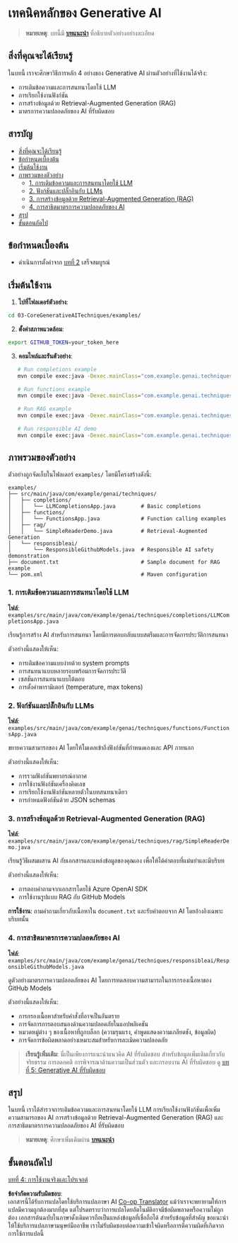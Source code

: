 <!--
CO_OP_TRANSLATOR_METADATA:
{
  "original_hash": "b8a372dfc3e3e7ad9261231a22fd79c0",
  "translation_date": "2025-07-25T09:33:03+00:00",
  "source_file": "03-CoreGenerativeAITechniques/README.md",
  "language_code": "th"
}
-->
# เทคนิคหลักของ Generative AI

>**หมายเหตุ**: บทนี้มี [**บทแนะนำ**](./TUTORIAL.md) ที่อธิบายตัวอย่างอย่างละเอียด

## สิ่งที่คุณจะได้เรียนรู้
ในบทนี้ เราจะศึกษาวิธีการหลัก 4 อย่างของ Generative AI ผ่านตัวอย่างที่ใช้งานได้จริง:
- การเติมข้อความและการสนทนาโดยใช้ LLM
- การเรียกใช้งานฟังก์ชัน
- การสร้างข้อมูลด้วย Retrieval-Augmented Generation (RAG)
- มาตรการความปลอดภัยของ AI ที่รับผิดชอบ

## สารบัญ

- [สิ่งที่คุณจะได้เรียนรู้](../../../03-CoreGenerativeAITechniques)
- [ข้อกำหนดเบื้องต้น](../../../03-CoreGenerativeAITechniques)
- [เริ่มต้นใช้งาน](../../../03-CoreGenerativeAITechniques)
- [ภาพรวมของตัวอย่าง](../../../03-CoreGenerativeAITechniques)
  - [1. การเติมข้อความและการสนทนาโดยใช้ LLM](../../../03-CoreGenerativeAITechniques)
  - [2. ฟังก์ชันและปลั๊กอินกับ LLMs](../../../03-CoreGenerativeAITechniques)
  - [3. การสร้างข้อมูลด้วย Retrieval-Augmented Generation (RAG)](../../../03-CoreGenerativeAITechniques)
  - [4. การสาธิตมาตรการความปลอดภัยของ AI](../../../03-CoreGenerativeAITechniques)
- [สรุป](../../../03-CoreGenerativeAITechniques)
- [ขั้นตอนถัดไป](../../../03-CoreGenerativeAITechniques)

## ข้อกำหนดเบื้องต้น

- ดำเนินการตั้งค่าจาก [บทที่ 2](../../../02-SetupDevEnvironment) เสร็จสมบูรณ์

## เริ่มต้นใช้งาน

1. **ไปที่โฟลเดอร์ตัวอย่าง**:  
```bash
cd 03-CoreGenerativeAITechniques/examples/
```  
2. **ตั้งค่าสภาพแวดล้อม**:  
```bash
export GITHUB_TOKEN=your_token_here
```  
3. **คอมไพล์และรันตัวอย่าง**:  
```bash
   # Run completions example
   mvn compile exec:java -Dexec.mainClass="com.example.genai.techniques.completions.LLMCompletionsApp"
   
   # Run functions example  
   mvn compile exec:java -Dexec.mainClass="com.example.genai.techniques.functions.FunctionsApp"
   
   # Run RAG example
   mvn compile exec:java -Dexec.mainClass="com.example.genai.techniques.rag.SimpleReaderDemo"
   
   # Run responsible AI demo
   mvn compile exec:java -Dexec.mainClass="com.example.genai.techniques.responsibleai.ResponsibleGithubModels"
   ```  

## ภาพรวมของตัวอย่าง

ตัวอย่างถูกจัดเก็บในโฟลเดอร์ `examples/` โดยมีโครงสร้างดังนี้:

```
examples/
├── src/main/java/com/example/genai/techniques/
│   ├── completions/
│   │   └── LLMCompletionsApp.java        # Basic completions 
│   ├── functions/
│   │   └── FunctionsApp.java             # Function calling examples
│   ├── rag/
│   │   └── SimpleReaderDemo.java         # Retrieval-Augmented Generation
│   └── responsibleai/
│       └── ResponsibleGithubModels.java  # Responsible AI safety demonstration
├── document.txt                          # Sample document for RAG example
└── pom.xml                               # Maven configuration
```  

### 1. การเติมข้อความและการสนทนาโดยใช้ LLM
**ไฟล์**: `examples/src/main/java/com/example/genai/techniques/completions/LLMCompletionsApp.java`

เรียนรู้การสร้าง AI สำหรับการสนทนา โดยมีการตอบกลับแบบสตรีมและการจัดการประวัติการสนทนา

ตัวอย่างนี้แสดงให้เห็น:
- การเติมข้อความแบบง่ายด้วย system prompts
- การสนทนาแบบหลายรอบพร้อมการจัดการประวัติ
- เซสชันการสนทนาแบบโต้ตอบ
- การตั้งค่าพารามิเตอร์ (temperature, max tokens)

### 2. ฟังก์ชันและปลั๊กอินกับ LLMs
**ไฟล์**: `examples/src/main/java/com/example/genai/techniques/functions/FunctionsApp.java`

ขยายความสามารถของ AI โดยให้โมเดลเข้าถึงฟังก์ชันที่กำหนดเองและ API ภายนอก

ตัวอย่างนี้แสดงให้เห็น:
- การรวมฟังก์ชันพยากรณ์อากาศ
- การใช้งานฟังก์ชันเครื่องคิดเลข  
- การเรียกใช้งานฟังก์ชันหลายตัวในบทสนทนาเดียว
- การกำหนดฟังก์ชันด้วย JSON schemas

### 3. การสร้างข้อมูลด้วย Retrieval-Augmented Generation (RAG)
**ไฟล์**: `examples/src/main/java/com/example/genai/techniques/rag/SimpleReaderDemo.java`

เรียนรู้วิธีผสมผสาน AI กับเอกสารและแหล่งข้อมูลของคุณเอง เพื่อให้ได้คำตอบที่แม่นยำและมีบริบท

ตัวอย่างนี้แสดงให้เห็น:
- การตอบคำถามจากเอกสารโดยใช้ Azure OpenAI SDK
- การใช้งานรูปแบบ RAG กับ GitHub Models

**การใช้งาน**: ถามคำถามเกี่ยวกับเนื้อหาใน `document.txt` และรับคำตอบจาก AI โดยอ้างอิงเฉพาะบริบทนั้น

### 4. การสาธิตมาตรการความปลอดภัยของ AI
**ไฟล์**: `examples/src/main/java/com/example/genai/techniques/responsibleai/ResponsibleGithubModels.java`

ดูตัวอย่างมาตรการความปลอดภัยของ AI โดยการทดสอบความสามารถในการกรองเนื้อหาของ GitHub Models

ตัวอย่างนี้แสดงให้เห็น:
- การกรองเนื้อหาสำหรับคำสั่งที่อาจเป็นอันตราย
- การจัดการการตอบสนองด้านความปลอดภัยในแอปพลิเคชัน
- หมวดหมู่ต่าง ๆ ของเนื้อหาที่ถูกบล็อก (ความรุนแรง, คำพูดแสดงความเกลียดชัง, ข้อมูลผิด)
- การจัดการข้อผิดพลาดอย่างเหมาะสมสำหรับการละเมิดความปลอดภัย

> **เรียนรู้เพิ่มเติม**: นี่เป็นเพียงการแนะนำแนวคิด AI ที่รับผิดชอบ สำหรับข้อมูลเพิ่มเติมเกี่ยวกับจริยธรรม การลดอคติ การพิจารณาด้านความเป็นส่วนตัว และกรอบงาน AI ที่รับผิดชอบ ดู [บทที่ 5: Generative AI ที่รับผิดชอบ](../05-ResponsibleGenAI/README.md)

## สรุป

ในบทนี้ เราได้สำรวจการเติมข้อความและการสนทนาโดยใช้ LLM การเรียกใช้งานฟังก์ชันเพื่อเพิ่มความสามารถของ AI การสร้างข้อมูลด้วย Retrieval-Augmented Generation (RAG) และการสาธิตมาตรการความปลอดภัยของ AI ที่รับผิดชอบ

> **หมายเหตุ**: ศึกษาเพิ่มเติมผ่าน [**บทแนะนำ**](./TUTORIAL.md)

## ขั้นตอนถัดไป

[บทที่ 4: การใช้งานจริงและโปรเจกต์](../04-PracticalSamples/README.md)

**ข้อจำกัดความรับผิดชอบ**:  
เอกสารนี้ได้รับการแปลโดยใช้บริการแปลภาษา AI [Co-op Translator](https://github.com/Azure/co-op-translator) แม้ว่าเราจะพยายามให้การแปลมีความถูกต้องมากที่สุด แต่โปรดทราบว่าการแปลโดยอัตโนมัติอาจมีข้อผิดพลาดหรือความไม่ถูกต้อง เอกสารต้นฉบับในภาษาดั้งเดิมควรถือเป็นแหล่งข้อมูลที่เชื่อถือได้ สำหรับข้อมูลที่สำคัญ ขอแนะนำให้ใช้บริการแปลภาษามนุษย์มืออาชีพ เราไม่รับผิดชอบต่อความเข้าใจผิดหรือการตีความผิดที่เกิดจากการใช้การแปลนี้
